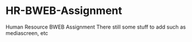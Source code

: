 # HR-BWEB-Assignment
Human Resource BWEB Assignment
There still some stuff to add such as mediascreen, etc
